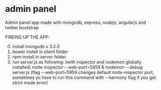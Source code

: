 # admin panel

Admin panel app made with mongodb, express, nodejs, angularjs and twitter bootstrap


FIREING UP THE APP:

0. install mongodb v 3.2.0
1. bower install in client folder
2. npm install in server folder
3. run server.js as following: (with inspector and nodemon globally installed)
node-inspector --web-port=5959 & nodemon --debug server.js
(flag --web-port=5959 changes default node-inspector port, sometimes yo have to run this command with --harmony flag if you get strict mode error)
